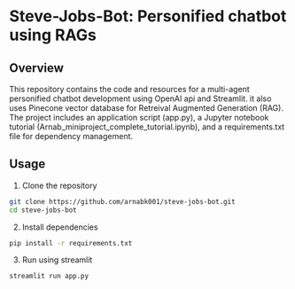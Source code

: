 # Steve-Jobs-Bot: Personified chatbot using RAGs

## Overview
This repository contains the code and resources for a multi-agent personified chatbot development using OpenAI api and Streamlit. it also uses Pinecone vector database for Retreival Augmented Generation (RAG). The project includes an application script (app.py), a Jupyter notebook tutorial (Arnab_miniproject_complete_tutorial.ipynb), and a requirements.txt file for dependency management.

## Usage
1. Clone the repository
```bash
git clone https://github.com/arnabk001/steve-jobs-bot.git
cd steve-jobs-bot
```
2. Install dependencies
```bash
pip install -r requirements.txt
```
3. Run using streamlit
```bash
streamlit run app.py
```

